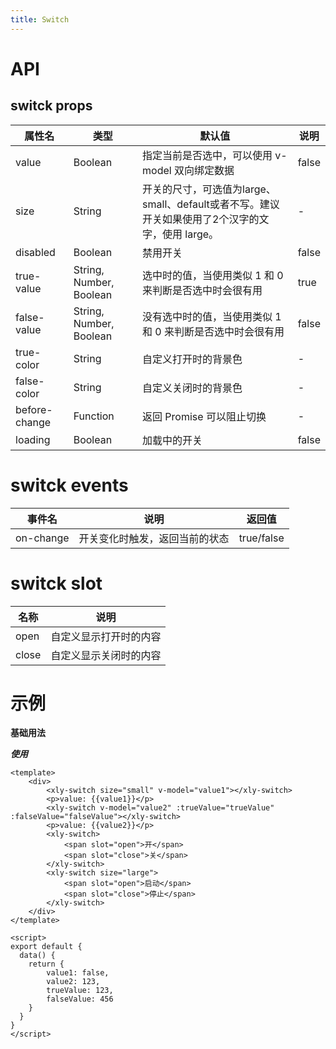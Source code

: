 ```yaml
---
title: Switch
---
```


# API

## switck props

| 属性名        | 类型                    | 默认值                                                                                           | 说明  |
| ------------- | ----------------------- | ------------------------------------------------------------------------------------------------ | ----- |
| value         | Boolean                 | 指定当前是否选中，可以使用 v-model 双向绑定数据                                                  | false |
| size          | String                  | 开关的尺寸，可选值为large、small、default或者不写。建议开关如果使用了2个汉字的文字，使用 large。 | -     |
| disabled      | Boolean                 | 禁用开关                                                                                         | false |
| true-value    | String, Number, Boolean | 选中时的值，当使用类似 1 和 0 来判断是否选中时会很有用                                           | true  |
| false-value   | String, Number, Boolean | 没有选中时的值，当使用类似 1 和 0 来判断是否选中时会很有用                                       | false |
| true-color    | String                  | 自定义打开时的背景色                                                                             | -     |
| false-color   | String                  | 自定义关闭时的背景色                                                                             | -     |
| before-change | Function                | 返回 Promise 可以阻止切换                                                                        | -     |
| loading       | Boolean                 | 加载中的开关                                                                                     | false |

# switck events

| 事件名    | 说明                           | 返回值     |
| --------- | ------------------------------ | ---------- |
| on-change | 开关变化时触发，返回当前的状态 | true/false |

# switck slot

| 名称  | 说明                   |
| ----- | ---------------------- |
| open  | 自定义显示打开时的内容 |
| close | 自定义显示关闭时的内容 |


# 示例


**基础用法**

***使用***

```vue
<template>
    <div>
        <xly-switch size="small" v-model="value1"></xly-switch>
        <p>value: {{value1}}</p>
        <xly-switch v-model="value2" :trueValue="trueValue" :falseValue="falseValue"></xly-switch>
        <p>value: {{value2}}</p>
        <xly-switch>
            <span slot="open">开</span>
            <span slot="close">关</span>
        </xly-switch>
        <xly-switch size="large">
            <span slot="open">启动</span>
            <span slot="close">停止</span>
        </xly-switch>
    </div>
</template>

<script>
export default {
  data() {
    return {
        value1: false,
        value2: 123,
        trueValue: 123,
        falseValue: 456
    }
  }
}
</script>
```
